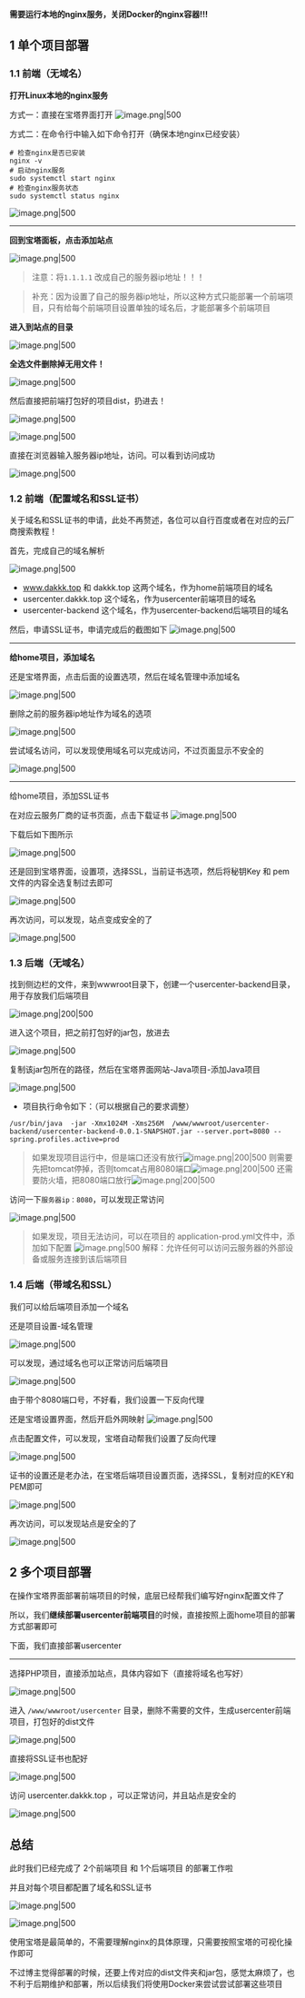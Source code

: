 
**需要运行本地的nginx服务，关闭Docker的nginx容器!!!**
## 1 单个项目部署

### 1.1 前端（无域名）

**打开Linux本地的nginx服务**

方式一：直接在宝塔界面打开
![image.png|500](https://my-obsidian-image.oss-cn-guangzhou.aliyuncs.com/2024/05/29b72f1cdcc58b76e4252d2204c8e5e3.png)

方式二：在命令行中输入如下命令打开（确保本地nginx已经安装）
```shell
# 检查nginx是否已安装
nginx -v
# 启动nginx服务
sudo systemctl start nginx
# 检查nginx服务状态
sudo systemctl status nginx
```

![image.png|500](https://my-obsidian-image.oss-cn-guangzhou.aliyuncs.com/2024/05/3c7cca99f9859a9944fd391ed8e81740.png)

---

**回到宝塔面板，点击添加站点**

![image.png|500](https://my-obsidian-image.oss-cn-guangzhou.aliyuncs.com/2024/05/35e9c23531f858104eafe75c5b666fd6.png)

> 注意：将`1.1.1.1` 改成自己的服务器ip地址！！！

> 补充：因为设置了自己的服务器ip地址，所以这种方式只能部署一个前端项目，只有给每个前端项目设置单独的域名后，才能部署多个前端项目


**进入到站点的目录**

![image.png|500](https://my-obsidian-image.oss-cn-guangzhou.aliyuncs.com/2024/05/bf198b7834d3917a2990959dee21cf2c.png)


**全选文件删除掉无用文件！**

![image.png|500](https://my-obsidian-image.oss-cn-guangzhou.aliyuncs.com/2024/05/da82fa1218619434a02fd5f207ad3749.png)


然后直接把前端打包好的项目dist，扔进去！

![image.png|500](https://my-obsidian-image.oss-cn-guangzhou.aliyuncs.com/2024/05/7409d36a413ffde62aebdc06393e5389.png)

![image.png|500](https://my-obsidian-image.oss-cn-guangzhou.aliyuncs.com/2024/05/821e804e75d8d235f4e539fd34c0f804.png)


直接在浏览器输入服务器ip地址，访问。可以看到访问成功

![image.png|500](https://my-obsidian-image.oss-cn-guangzhou.aliyuncs.com/2024/05/ead75f6bd2ce65c7cf137067980f3199.png)


### 1.2 前端（配置域名和SSL证书）

关于域名和SSL证书的申请，此处不再赘述，各位可以自行百度或者在对应的云厂商搜索教程！

首先，完成自己的域名解析

![image.png|500](https://my-obsidian-image.oss-cn-guangzhou.aliyuncs.com/2024/05/378efd949153b0b894005da46172b954.png)

- www.dakkk.top 和 dakkk.top 这两个域名，作为home前端项目的域名
- usercenter.dakkk.top 这个域名，作为usercenter前端项目的域名
- usercenter-backend 这个域名，作为usercenter-backend后端项目的域名

然后，申请SSL证书，申请完成后的截图如下
![image.png|500](https://my-obsidian-image.oss-cn-guangzhou.aliyuncs.com/2024/05/5de28beb80ac762794fdb84448025658.png)

---

**给home项目，添加域名**

还是宝塔界面，点击后面的设置选项，然后在域名管理中添加域名

![image.png|500](https://my-obsidian-image.oss-cn-guangzhou.aliyuncs.com/2024/05/bb5752381cc4226aaaf7e19278f625c7.png)


删除之前的服务器ip地址作为域名的选项

![image.png|500](https://my-obsidian-image.oss-cn-guangzhou.aliyuncs.com/2024/05/68f0019ec9f61283427a7945b23c00aa.png)

尝试域名访问，可以发现使用域名可以完成访问，不过页面显示不安全的

![image.png|500](https://my-obsidian-image.oss-cn-guangzhou.aliyuncs.com/2024/05/5d42c76494d7182c4a3cc4e302e80086.png)

---

给home项目，添加SSL证书

在对应云服务厂商的证书页面，点击下载证书
![image.png|500](https://my-obsidian-image.oss-cn-guangzhou.aliyuncs.com/2024/05/67d41f1e1cc4f50fa8d770fc657379d4.png)

下载后如下图所示

![image.png|500](https://my-obsidian-image.oss-cn-guangzhou.aliyuncs.com/2024/05/313882faff2874936135fc8e3a9a91f1.png)

还是回到宝塔界面，设置项，选择SSL，当前证书选项，然后将秘钥Key 和 pem文件的内容全选复制过去即可

![image.png|500](https://my-obsidian-image.oss-cn-guangzhou.aliyuncs.com/2024/05/2a42363d309e7f0c293710eae2898775.png)

再次访问，可以发现，站点变成安全的了

![image.png|500](https://my-obsidian-image.oss-cn-guangzhou.aliyuncs.com/2024/05/4669ddd6490b616e031c88239d0ab60d.png)


### 1.3 后端（无域名）

找到侧边栏的文件，来到wwwroot目录下，创建一个usercenter-backend目录，用于存放我们后端项目

![image.png|200|500](https://my-obsidian-image.oss-cn-guangzhou.aliyuncs.com/2024/05/2a31961742c4773fcb51fdac5187551c.png)

进入这个项目，把之前打包好的jar包，放进去

![image.png|500](https://my-obsidian-image.oss-cn-guangzhou.aliyuncs.com/2024/05/bfec7dea537189d9ff90daa23e259b29.png)

复制该jar包所在的路径，然后在宝塔界面网站-Java项目-添加Java项目

![image.png|500](https://my-obsidian-image.oss-cn-guangzhou.aliyuncs.com/2024/05/66383a7dfb758bb5e7873a2bfeb30a1d.png)

- 项目执行命令如下：（可以根据自己的要求调整）
```shell
/usr/bin/java  -jar -Xmx1024M -Xms256M  /www/wwwroot/usercenter-backend/usercenter-backend-0.0.1-SNAPSHOT.jar --server.port=8080 --spring.profiles.active=prod
```


> 如果发现项目运行中，但是端口还没有放行![image.png|200|500](https://my-obsidian-image.oss-cn-guangzhou.aliyuncs.com/2024/05/cee8f76b84d00a27065c76b9334edeb0.png)
  则需要先把tomcat停掉，否则tomcat占用8080端口![image.png|200|500](https://my-obsidian-image.oss-cn-guangzhou.aliyuncs.com/2024/05/a17e9afe5b67f2818e176d721a63fa03.png)
  还需要防火墙，把8080端口放行![image.png|200|500](https://my-obsidian-image.oss-cn-guangzhou.aliyuncs.com/2024/05/bb8be2b7170adf61486e8cd661f3aaa1.png)

访问一下`服务器ip：8080`，可以发现正常访问

![image.png|500](https://my-obsidian-image.oss-cn-guangzhou.aliyuncs.com/2024/05/35905b662e0d8e473342e97908efcfed.png)

> 如果发现，项目无法访问，可以在项目的 application-prod.yml文件中，添加如下配置
> ![image.png|500](https://my-obsidian-image.oss-cn-guangzhou.aliyuncs.com/2024/05/0686b34ae204e0b0ddfff3be83ce4af0.png)
> 解释：允许任何可以访问云服务器的外部设备或服务连接到该后端项目

### 1.4 后端（带域名和SSL）

我们可以给后端项目添加一个域名

还是项目设置-域名管理

![image.png|500](https://my-obsidian-image.oss-cn-guangzhou.aliyuncs.com/2024/05/243c8f5ba66f8a41807a06172992c4df.png)

可以发现，通过域名也可以正常访问后端项目

![image.png|500](https://my-obsidian-image.oss-cn-guangzhou.aliyuncs.com/2024/05/1663b49bcfc6dc42a6e02d7c5848f88d.png)

由于带个8080端口号，不好看，我们设置一下反向代理

还是宝塔设置界面，然后开启外网映射
![image.png|500](https://my-obsidian-image.oss-cn-guangzhou.aliyuncs.com/2024/05/2b6ee6ef914061755d6202d1eddc47fa.png)

点击配置文件，可以发现，宝塔自动帮我们设置了反向代理

![image.png|500](https://my-obsidian-image.oss-cn-guangzhou.aliyuncs.com/2024/05/c3a6474b85a47e93721d1f6de2dfb752.png)

证书的设置还是老办法，在宝塔后端项目设置页面，选择SSL，复制对应的KEY和PEM即可

![image.png|500](https://my-obsidian-image.oss-cn-guangzhou.aliyuncs.com/2024/05/f0d3bff6c340b1f662b54c97ac038a68.png)

再次访问，可以发现站点是安全的了

![image.png|500](https://my-obsidian-image.oss-cn-guangzhou.aliyuncs.com/2024/05/619d9c83f878a53ba5f0db2b56bc030c.png)

## 2 多个项目部署

在操作宝塔界面部署前端项目的时候，底层已经帮我们编写好nginx配置文件了

所以，我们**继续部署usercenter前端项目**的时候，直接按照上面home项目的部署方式部署即可

下面，我们直接部署usercenter

---

选择PHP项目，直接添加站点，具体内容如下（直接将域名也写好）

![image.png|500](https://my-obsidian-image.oss-cn-guangzhou.aliyuncs.com/2024/05/6692529a0a643564d959cfaf125dbeed.png)

进入 `/www/wwwroot/usercenter` 目录，删除不需要的文件，生成usercenter前端项目，打包好的dist文件

![image.png|500](https://my-obsidian-image.oss-cn-guangzhou.aliyuncs.com/2024/05/c62bdb7e3fa9ec2c4216bb4aacba050c.png)

直接将SSL证书也配好

![image.png|500](https://my-obsidian-image.oss-cn-guangzhou.aliyuncs.com/2024/05/fa02ab354f2a8dbfcf18da8c55f824e0.png)

访问 usercenter.dakkk.top ，可以正常访问，并且站点是安全的

![image.png|500](https://my-obsidian-image.oss-cn-guangzhou.aliyuncs.com/2024/05/6d8ba7aea70729207cfa484beced5ce0.png)

## 总结

此时我们已经完成了 2个前端项目 和 1个后端项目 的部署工作啦

并且对每个项目都配置了域名和SSL证书

![image.png|500](https://my-obsidian-image.oss-cn-guangzhou.aliyuncs.com/2024/05/fe55bf161aee3c8d477b6edbeb45afef.png)

![image.png|500](https://my-obsidian-image.oss-cn-guangzhou.aliyuncs.com/2024/05/85cd770abddb21562f5ceae080bd40f9.png)

使用宝塔是最简单的，不需要理解nginx的具体原理，只需要按照宝塔的可视化操作即可

不过博主觉得部署的时候，还要上传对应的dist文件夹和jar包，感觉太麻烦了，也不利于后期维护和部署，所以后续我们将使用Docker来尝试尝试部署这些项目